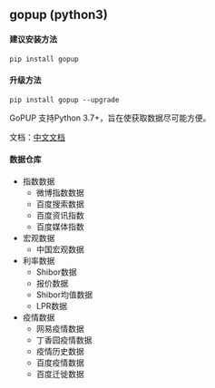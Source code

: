 ## gopup (python3)

#### 建议安装方法
    pip install gopup

#### 升级方法
    pip install gopup --upgrade

GoPUP 支持Python 3.7+，旨在使获取数据尽可能方便。

文档：[中文文档](https://gopup-cookbook.readthedocs.io) 

####  数据仓库

- 指数数据
    - 微博指数数据
    - 百度搜索数据
    - 百度资讯指数
    - 百度媒体指数
- 宏观数据
    - 中国宏观数据
- 利率数据
    - Shibor数据
    - 报价数据
    - Shibor均值数据
    - LPR数据
- 疫情数据
    - 网易疫情数据
    - 丁香园疫情数据
    - 疫情历史数据
    - 百度疫情数据
    - 百度迁徙数据